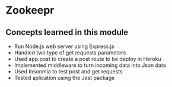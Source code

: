 # Zookeepr

## Concepts learned in this module 

* Run Node.js web server using Express.js
* Handled two type of get requests parameters 
* Used app.post to create a post route to be deploy in Heroku
* Implemented middleware to turn incoming data into Json data
* Used Insonmia to test post and get requests 
* Tested aplication using the Jest package 
